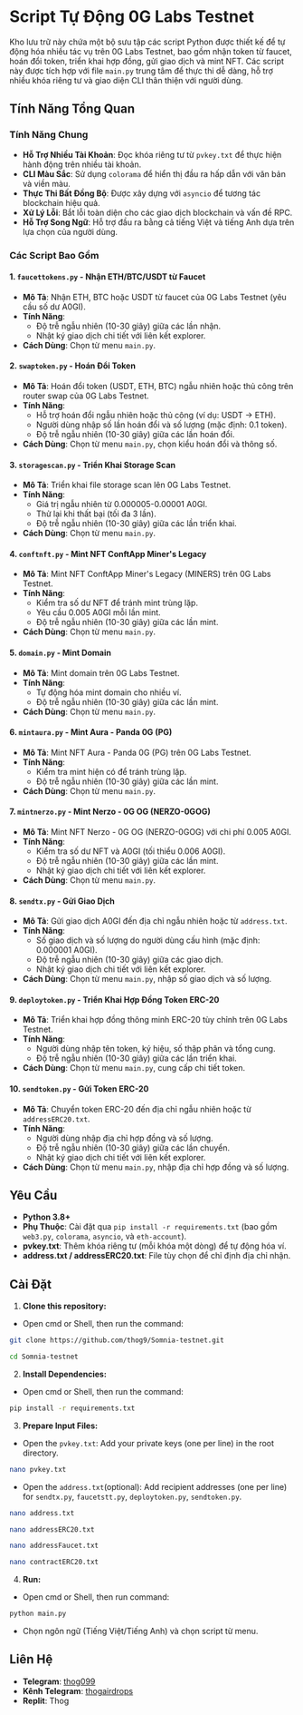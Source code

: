 # Script Tự Động 0G Labs Testnet

Kho lưu trữ này chứa một bộ sưu tập các script Python được thiết kế để tự động hóa nhiều tác vụ trên 0G Labs Testnet, bao gồm nhận token từ faucet, hoán đổi token, triển khai hợp đồng, gửi giao dịch và mint NFT. Các script này được tích hợp với file `main.py` trung tâm để thực thi dễ dàng, hỗ trợ nhiều khóa riêng tư và giao diện CLI thân thiện với người dùng.

## Tính Năng Tổng Quan

### Tính Năng Chung

- **Hỗ Trợ Nhiều Tài Khoản**: Đọc khóa riêng tư từ `pvkey.txt` để thực hiện hành động trên nhiều tài khoản.
- **CLI Màu Sắc**: Sử dụng `colorama` để hiển thị đầu ra hấp dẫn với văn bản và viền màu.
- **Thực Thi Bất Đồng Bộ**: Được xây dựng với `asyncio` để tương tác blockchain hiệu quả.
- **Xử Lý Lỗi**: Bắt lỗi toàn diện cho các giao dịch blockchain và vấn đề RPC.
- **Hỗ Trợ Song Ngữ**: Hỗ trợ đầu ra bằng cả tiếng Việt và tiếng Anh dựa trên lựa chọn của người dùng.

### Các Script Bao Gồm

#### 1. `faucettokens.py` - Nhận ETH/BTC/USDT từ Faucet
- **Mô Tả**: Nhận ETH, BTC hoặc USDT từ faucet của 0G Labs Testnet (yêu cầu số dư A0GI).
- **Tính Năng**:
  - Độ trễ ngẫu nhiên (10-30 giây) giữa các lần nhận.
  - Nhật ký giao dịch chi tiết với liên kết explorer.
- **Cách Dùng**: Chọn từ menu `main.py`.

#### 2. `swaptoken.py` - Hoán Đổi Token
- **Mô Tả**: Hoán đổi token (USDT, ETH, BTC) ngẫu nhiên hoặc thủ công trên router swap của 0G Labs Testnet.
- **Tính Năng**:
  - Hỗ trợ hoán đổi ngẫu nhiên hoặc thủ công (ví dụ: USDT -> ETH).
  - Người dùng nhập số lần hoán đổi và số lượng (mặc định: 0.1 token).
  - Độ trễ ngẫu nhiên (10-30 giây) giữa các lần hoán đổi.
- **Cách Dùng**: Chọn từ menu `main.py`, chọn kiểu hoán đổi và thông số.

#### 3. `storagescan.py` - Triển Khai Storage Scan
- **Mô Tả**: Triển khai file storage scan lên 0G Labs Testnet.
- **Tính Năng**:
  - Giá trị ngẫu nhiên từ 0.000005-0.00001 A0GI.
  - Thử lại khi thất bại (tối đa 3 lần).
  - Độ trễ ngẫu nhiên (10-30 giây) giữa các lần triển khai.
- **Cách Dùng**: Chọn từ menu `main.py`.

#### 4. `conftnft.py` - Mint NFT ConftApp Miner's Legacy
- **Mô Tả**: Mint NFT ConftApp Miner's Legacy (MINERS) trên 0G Labs Testnet.
- **Tính Năng**:
  - Kiểm tra số dư NFT để tránh mint trùng lặp.
  - Yêu cầu 0.005 A0GI mỗi lần mint.
  - Độ trễ ngẫu nhiên (10-30 giây) giữa các lần mint.
- **Cách Dùng**: Chọn từ menu `main.py`.

#### 5. `domain.py` - Mint Domain
- **Mô Tả**: Mint domain trên 0G Labs Testnet.
- **Tính Năng**:
  - Tự động hóa mint domain cho nhiều ví.
  - Độ trễ ngẫu nhiên (10-30 giây) giữa các lần mint.
- **Cách Dùng**: Chọn từ menu `main.py`.

#### 6. `mintaura.py` - Mint Aura - Panda 0G (PG)
- **Mô Tả**: Mint NFT Aura - Panda 0G (PG) trên 0G Labs Testnet.
- **Tính Năng**:
  - Kiểm tra mint hiện có để tránh trùng lặp.
  - Độ trễ ngẫu nhiên (10-30 giây) giữa các lần mint.
- **Cách Dùng**: Chọn từ menu `main.py`.

#### 7. `mintnerzo.py` - Mint Nerzo - 0G OG (NERZO-0GOG)
- **Mô Tả**: Mint NFT Nerzo - 0G OG (NERZO-0GOG) với chi phí 0.005 A0GI.
- **Tính Năng**:
  - Kiểm tra số dư NFT và A0GI (tối thiểu 0.006 A0GI).
  - Độ trễ ngẫu nhiên (10-30 giây) giữa các lần mint.
  - Nhật ký giao dịch chi tiết với liên kết explorer.
- **Cách Dùng**: Chọn từ menu `main.py`.

#### 8. `sendtx.py` - Gửi Giao Dịch
- **Mô Tả**: Gửi giao dịch A0GI đến địa chỉ ngẫu nhiên hoặc từ `address.txt`.
- **Tính Năng**:
  - Số giao dịch và số lượng do người dùng cấu hình (mặc định: 0.000001 A0GI).
  - Độ trễ ngẫu nhiên (10-30 giây) giữa các giao dịch.
  - Nhật ký giao dịch chi tiết với liên kết explorer.
- **Cách Dùng**: Chọn từ menu `main.py`, nhập số giao dịch và số lượng.

#### 9. `deploytoken.py` - Triển Khai Hợp Đồng Token ERC-20
- **Mô Tả**: Triển khai hợp đồng thông minh ERC-20 tùy chỉnh trên 0G Labs Testnet.
- **Tính Năng**:
  - Người dùng nhập tên token, ký hiệu, số thập phân và tổng cung.
  - Độ trễ ngẫu nhiên (10-30 giây) giữa các lần triển khai.
- **Cách Dùng**: Chọn từ menu `main.py`, cung cấp chi tiết token.

#### 10. `sendtoken.py` - Gửi Token ERC-20
- **Mô Tả**: Chuyển token ERC-20 đến địa chỉ ngẫu nhiên hoặc từ `addressERC20.txt`.
- **Tính Năng**:
  - Người dùng nhập địa chỉ hợp đồng và số lượng.
  - Độ trễ ngẫu nhiên (10-30 giây) giữa các lần chuyển.
  - Nhật ký giao dịch chi tiết với liên kết explorer.
- **Cách Dùng**: Chọn từ menu `main.py`, nhập địa chỉ hợp đồng và số lượng.

## Yêu Cầu

- **Python 3.8+**
- **Phụ Thuộc**: Cài đặt qua `pip install -r requirements.txt` (bao gồm `web3.py`, `colorama`, `asyncio`, và `eth-account`).
- **pvkey.txt**: Thêm khóa riêng tư (mỗi khóa một dòng) để tự động hóa ví.
- **address.txt / addressERC20.txt**: File tùy chọn để chỉ định địa chỉ nhận.

## Cài Đặt

1. **Clone this repository:**
- Open cmd or Shell, then run the command:
```sh
git clone https://github.com/thog9/Somnia-testnet.git
```
```sh
cd Somnia-testnet
```
2. **Install Dependencies:**
- Open cmd or Shell, then run the command:
```sh
pip install -r requirements.txt
```
3. **Prepare Input Files:**
- Open the `pvkey.txt`: Add your private keys (one per line) in the root directory.
```sh
nano pvkey.txt 
```
- Open the `address.txt`(optional): Add recipient addresses (one per line) for `sendtx.py`, `faucetstt.py`, `deploytoken.py`, `sendtoken.py`.
```sh
nano address.txt 
```
```sh
nano addressERC20.txt
```
```sh
nano addressFaucet.txt
```
```sh
nano contractERC20.txt
```
4. **Run:**
- Open cmd or Shell, then run command:
```sh
python main.py
```
- Chọn ngôn ngữ (Tiếng Việt/Tiếng Anh) và chọn script từ menu.

## Liên Hệ

- **Telegram**: [thog099](https://t.me/thog099)
- **Kênh Telegram**: [thogairdrops](https://t.me/thogairdrops)
- **Replit**: Thog




